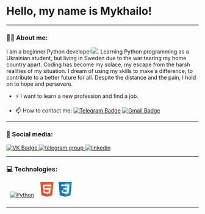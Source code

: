 
# Hello, my name is Mykhailo!

---

### :man_technologist: About me:

I am a beginner Python developer<img src="https://media.giphy.com/media/WUlplcMpOCEmTGBtBW/giphy.gif" width="30px">. Learning Python programming as a Ukrainian student, but living in Sweden due to the war tearing my home country apart. Coding has become my solace, my escape from the harsh realities of my situation. I dream of using my skills to make a difference, to contribute to a better future for all. Despite the distance and the pain, I hold on to hope and persevere.

- :zap: I want to learn a new profession and find a job.

- :mailbox: How to contact me: [![Telegram Badge](https://img.shields.io/badge/-sstrela-blue?style=flat&logo=Telegram&logoColor=white)](https://t.me/sstrela) [![Gmail Badge](https://img.shields.io/badge/-strelchenko130504@gmail.com-red?style=flat&logo=Gmail&logoColor=white)](strelchenko130504@gmail.com)

---

### 🤝 Social media:

  <div id="badges">
    <a href="https://www.instagram.com/strela101/" target="_blank">
      <img src="https://cdn-icons-png.flaticon.com/512/2111/2111463.png" width="40" height="40" alt="VK Badge"/>
    </a>
    <a href="https://t.me/sstrela" target="_blank">
      <img src="https://cdn-icons-png.flaticon.com/512/2111/2111646.png" width="40" height="40" alt="telegram group" />
    </a>
    <a href="https://www.linkedin.com/in/mykhailo-strelchenko-b5a814247/" target="_blank">
      <img src="https://cdn-icons-png.flaticon.com/512/2504/2504799.png" width="40" height="40" alt="linkedin" />
    </a>
  </div>

---

### 💻 Technologies:

<div>
  <a href="https://www.python.org/" target="_blank"><img style="margin: 10px" src="https://profilinator.rishav.dev/skills-assets/python-original.svg" alt="Python" height="50" /></a>
  <img src="https://github.com/devicons/devicon/blob/master/icons/html5/html5-original.svg" title="html5" alt="html5" width="40" height="40"/>&nbsp
  <img src="https://github.com/devicons/devicon/blob/master/icons/css3/css3-original.svg" title="css" alt="css" width="40" height="40"/>&nbsp
</div>

---
